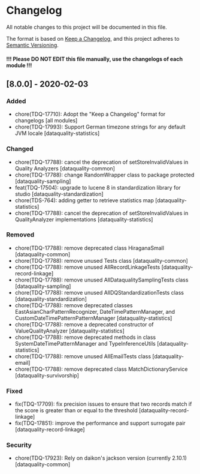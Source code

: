 # Changelog
All notable changes to this project will be documented in this file.

The format is based on [Keep a Changelog](https://keepachangelog.com/en/1.0.0/),
and this project adheres to [Semantic Versioning](https://semver.org/spec/v2.0.0.html).

#### !!! Please DO NOT EDIT this file manually, use the changelogs of each module !!!

## [8.0.0] - 2020-02-03
### Added
- chore(TDQ-17710): Adopt the "Keep a Changelog" format for changelogs [all modules]
- chore(TDQ-17993): Support German timezone strings for any default JVM locale [dataquality-statistics]
### Changed
- chore(TDQ-17788): cancel the deprecation of setStoreInvalidValues in Quality Analyzers [dataquality-common]
- chore(TDQ-17788): change RandomWrapper class to package protected [dataquality-sampling]
- feat(TDQ-17504): upgrade to lucene 8 in standardization library for studio [dataquality-standardization]
- chore(TDS-764): adding getter to retrieve statistics map [dataquality-statistics]
- chore(TDQ-17788): cancel the deprecation of setStoreInvalidValues in QualityAnalyzer implementations [dataquality-statistics]
### Removed
- chore(TDQ-17788): remove deprecated class HiraganaSmall [dataquality-common]
- chore(TDQ-17788): remove unused Tests class [dataquality-common]
- chore(TDQ-17788): remove unused AllRecordLinkageTests [dataquality-record-linkage]
- chore(TDQ-17788): remove unused AllDataqualitySamplingTests class [dataquality-sampling]
- chore(TDQ-17788): remove unused AllDQStandardizationTests class [dataquality-standardization]
- chore(TDQ-17788): remove deprecated classes EastAsianCharPatternRecognizer, DateTimePatternManager, and CustomDateTimePatternPatternManager [dataquality-statistics]
- chore(TDQ-17788): remove a deprecated constructor of ValueQualityAnalyzer [dataquality-statistics]
- chore(TDQ-17788): remove deprecated methods in class SystemDateTimePatternManager and TypeInferenceUtils [dataquality-statistics]
- chore(TDQ-17788): remove unused AllEmailTests class [dataquality-email]
- chore(TDQ-17788): remove deprecated class MatchDictionaryService [dataquality-survivorship]
### Fixed
- fix(TDQ-17709): fix precision issues to ensure that two records match if the score is greater than or equal to the threshold [dataquality-record-linkage]
- fix(TDQ-17851): improve the performance and support surrogate pair [dataquality-record-linkage]
### Security
- chore(TDQ-17923): Rely on daikon's jackson version (currently 2.10.1) [dataquality-common]

